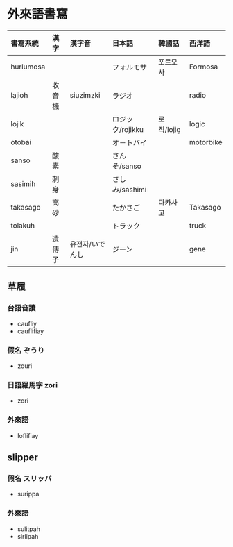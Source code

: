 # 外來語書寫

| 書寫系統 | 漢字 | 漢字音 | 日本話 | 韓國話 | 西洋語 |
| :--- | :--- | :--- | :--- | :--- | :--- |
| hurlumosa ||| フォルモサ | 포르모사 | Formosa |
| lajioh | 收音機 | siuzimzki | ラジオ | | radio |
| lojik | | | ロジック/rojikku | 로직/lojig | logic |
| otobai | | | オ－トバイ | | motorbike |
| sanso | 酸素 | | さんそ/sanso | | |
| sasimih | 刺身 | | さしみ/sashimi | | |
| takasago | 高砂 || たかさご | 다카사고 | Takasago |
| tolakuh | | | トラック | | truck |
| jin | 遺傳子 | 유전자/いでんし | ジーン | | gene |

## 草履

### 台語音讀

* caufliy
* cauflifiay

### 假名 ぞうり

* zouri

### 日語羅馬字 zori

* zori

### 外來語

* loflifiay

## slipper

### 假名 スリッパ

* surippa

### 外來語

* sulitpah
* sirlipah
